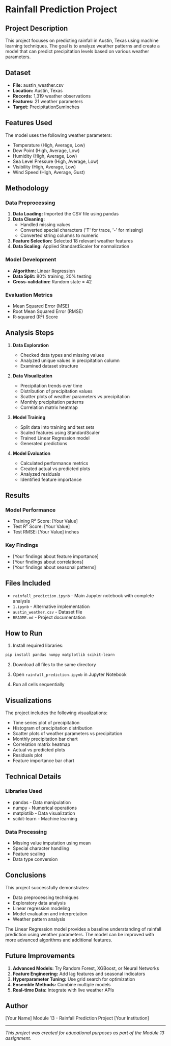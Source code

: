 # Rainfall Prediction Project

## Project Description

This project focuses on predicting rainfall in Austin, Texas using machine learning techniques. The goal is to analyze weather patterns and create a model that can predict precipitation levels based on various weather parameters.

## Dataset

- **File:** austin_weather.csv
- **Location:** Austin, Texas
- **Records:** 1,319 weather observations
- **Features:** 21 weather parameters
- **Target:** PrecipitationSumInches

## Features Used

The model uses the following weather parameters:
- Temperature (High, Average, Low)
- Dew Point (High, Average, Low) 
- Humidity (High, Average, Low)
- Sea Level Pressure (High, Average, Low)
- Visibility (High, Average, Low)
- Wind Speed (High, Average, Gust)

## Methodology

### Data Preprocessing
1. **Data Loading:** Imported the CSV file using pandas
2. **Data Cleaning:** 
   - Handled missing values
   - Converted special characters ('T' for trace, '-' for missing)
   - Converted string columns to numeric
3. **Feature Selection:** Selected 18 relevant weather features
4. **Data Scaling:** Applied StandardScaler for normalization

### Model Development
- **Algorithm:** Linear Regression
- **Data Split:** 80% training, 20% testing
- **Cross-validation:** Random state = 42

### Evaluation Metrics
- Mean Squared Error (MSE)
- Root Mean Squared Error (RMSE) 
- R-squared (R²) Score

## Analysis Steps

1. **Data Exploration**
   - Checked data types and missing values
   - Analyzed unique values in precipitation column
   - Examined dataset structure

2. **Data Visualization**
   - Precipitation trends over time
   - Distribution of precipitation values
   - Scatter plots of weather parameters vs precipitation
   - Monthly precipitation patterns
   - Correlation matrix heatmap

3. **Model Training**
   - Split data into training and test sets
   - Scaled features using StandardScaler
   - Trained Linear Regression model
   - Generated predictions

4. **Model Evaluation**
   - Calculated performance metrics
   - Created actual vs predicted plots
   - Analyzed residuals
   - Identified feature importance

## Results

### Model Performance
- Training R² Score: [Your Value]
- Test R² Score: [Your Value]
- Test RMSE: [Your Value] inches

### Key Findings
- [Your findings about feature importance]
- [Your findings about correlations]
- [Your findings about seasonal patterns]

## Files Included

- `rainfall_prediction.ipynb` - Main Jupyter notebook with complete analysis
- `1.ipynb` - Alternative implementation
- `austin_weather.csv` - Dataset file
- `README.md` - Project documentation

## How to Run

1. Install required libraries:
```bash
pip install pandas numpy matplotlib scikit-learn
```

2. Download all files to the same directory

3. Open `rainfall_prediction.ipynb` in Jupyter Notebook

4. Run all cells sequentially

## Visualizations

The project includes the following visualizations:
- Time series plot of precipitation
- Histogram of precipitation distribution
- Scatter plots of weather parameters vs precipitation
- Monthly precipitation bar chart
- Correlation matrix heatmap
- Actual vs predicted plots
- Residuals plot
- Feature importance bar chart

## Technical Details

### Libraries Used
- pandas - Data manipulation
- numpy - Numerical operations
- matplotlib - Data visualization
- scikit-learn - Machine learning

### Data Processing
- Missing value imputation using mean
- Special character handling
- Feature scaling
- Data type conversion

## Conclusions

This project successfully demonstrates:
- Data preprocessing techniques
- Exploratory data analysis
- Linear regression modeling
- Model evaluation and interpretation
- Weather pattern analysis

The Linear Regression model provides a baseline understanding of rainfall prediction using weather parameters. The model can be improved with more advanced algorithms and additional features.

## Future Improvements

1. **Advanced Models:** Try Random Forest, XGBoost, or Neural Networks
2. **Feature Engineering:** Add lag features and seasonal indicators
3. **Hyperparameter Tuning:** Use grid search for optimization
4. **Ensemble Methods:** Combine multiple models
5. **Real-time Data:** Integrate with live weather APIs

## Author

[Your Name]
Module 13 - Rainfall Prediction Project
[Your Institution]

---

*This project was created for educational purposes as part of the Module 13 assignment.* 